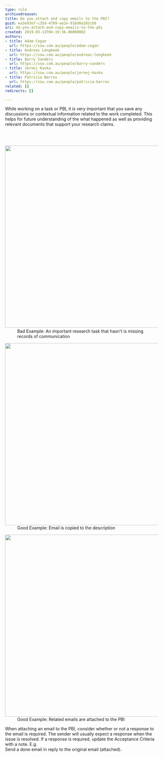 ```yaml
---
type: rule
archivedreason: 
title: Do you attach and copy emails to the PBI?
guid: ea3e93e7-c35d-4709-ae2e-916d0a282cb0
uri: do-you-attach-and-copy-emails-to-the-pbi
created: 2019-03-13T04:19:36.0000000Z
authors:
- title: Adam Cogan
  url: https://ssw.com.au/people/adam-cogan
- title: Andreas Lengkeek
  url: https://ssw.com.au/people/andreas-lengkeek
- title: Barry Sanders
  url: https://ssw.com.au/people/barry-sanders
- title: Jernej Kavka
  url: https://ssw.com.au/people/jernej-kavka
- title: Patricia Barros
  url: https://ssw.com.au/people/patricia-barros
related: []
redirects: []

---
```



<p class="ssw15-rteElement-P">​​While working on a task or PBI, it is very important that&#160;you save any discussions or contextual information related to the work completed. This helps for future understanding of the what happened as well as providing relevant documents that support your research claims.<br></p>
<br><excerpt class='endintro'></excerpt><br>
<dl class="badImage"><dt><img src="/SiteAssets/do-you-attach-emails-to-the-pbi/no-email-attached.png" alt="" style="width&#58;600px;" />​</dt><dd>​​​Bad Example&#58; An important research task that hasn't is missing records of communication</dd></dl><dl class="goodImage"><dt><img src="/SiteAssets/do-you-attach-emails-to-the-pbi/email-in-the-description.png" alt="" style="width&#58;600px;" /></dt><dd>​Good Example&#58; Email is copied to the description<br></dd></dl><dl class="goodImage"><dt><img src="/SiteAssets/do-you-attach-emails-to-the-pbi/email-attached-to-the-pbi.png" alt="" style="width&#58;600px;" /></dt><dd>​Good Example&#58; Related emails are attached to the PBI</dd></dl><p>When attaching an email to the PBI, consider whether or not a response to the email is required. The sender will usually expect a response when the issue is resolved.
If a response is required, update the Acceptance Criteria with a&#160;note. E.g.​&#160;<br>Send a done email in reply to the original email (attached).​<br></p>


